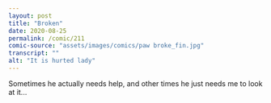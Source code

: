 ```yaml
---
layout: post
title: "Broken"
date: 2020-08-25
permalink: /comic/211
comic-source: "assets/images/comics/paw broke_fin.jpg"
transcript: ""
alt: "It is hurted lady"
---
```


Sometimes he actually needs help, and other times he just needs me to look at it...
